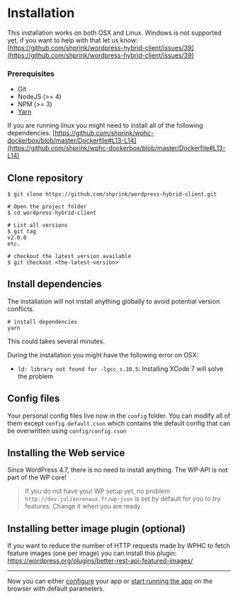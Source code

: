 # Installation

This installation works on both OSX and Linux. Windows is not supported yet, if you want to help with that let us know: [https://github.com/shprink/wordpress-hybrid-client/issues/39](https://github.com/shprink/wordpress-hybrid-client/issues/39)

### Prerequisites

- Git
- NodeJS (>= 4)
- NPM (>= 3)
- [Yarn](https://yarnpkg.com/en/docs/install)

If you are running linux you might need to install all of the following dependencies: [https://github.com/shprink/wphc-dockerbox/blob/master/Dockerfile#L13-L14](https://github.com/shprink/wphc-dockerbox/blob/master/Dockerfile#L13-L14)

## Clone repository

```
$ git clone https://github.com/shprink/wordpress-hybrid-client.git

# Open the project folder
$ cd wordpress-hybrid-client

# List all versions
$ git tag
v2.0.0
etc.

# checkout the latest version available
$ git checkout <the-latest-version>
```

## Install dependencies

The installation will not install anything globally to avoid potential version conflicts.

```
# install dependencies
yarn
```

This could takes several minutes.

During the installation you might have the following error on OSX:
- `ld: library not found for -lgcc_s.10.5`: Installing XCode 7 will solve the problem

## Config files

Your personal config files live now in the `config` folder. You can modify all of them except `config.default.cson` which contains the default config that can be overwritten using `config/config.cson`

## Installing the Web service

Since WordPress 4.7, there is no need to install anything. The WP-API is not part of the WP core!

> If you do not have your WP setup yet, no problem `http://dev.julienrenaux.fr/wp-json` is set by default for you to try features. Change it when you are ready.

## Installing better image plugin (optional)

If you want to reduce the number of HTTP requests made by WPHC to fetch feature images (one per image) you can install this plugin: <https://wordpress.org/plugins/better-rest-api-featured-images/>

---

Now you can either [configure](CONFIGURATION.md) your app or [start running the app](DEVELOPMENT.md) on the browser with default parameters.
